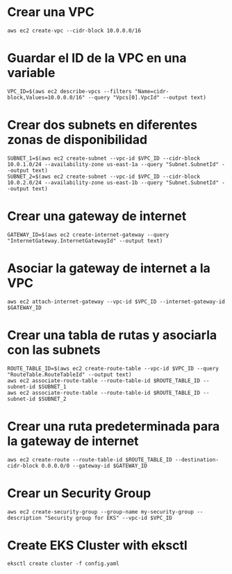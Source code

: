 # Crear una VPC

```
aws ec2 create-vpc --cidr-block 10.0.0.0/16
```

# Guardar el ID de la VPC en una variable
```
VPC_ID=$(aws ec2 describe-vpcs --filters "Name=cidr-block,Values=10.0.0.0/16" --query "Vpcs[0].VpcId" --output text)
```

# Crear dos subnets en diferentes zonas de disponibilidad
```
SUBNET_1=$(aws ec2 create-subnet --vpc-id $VPC_ID --cidr-block 10.0.1.0/24 --availability-zone us-east-1a --query "Subnet.SubnetId" --output text)
SUBNET_2=$(aws ec2 create-subnet --vpc-id $VPC_ID --cidr-block 10.0.2.0/24 --availability-zone us-east-1b --query "Subnet.SubnetId" --output text)
```

# Crear una gateway de internet
```
GATEWAY_ID=$(aws ec2 create-internet-gateway --query "InternetGateway.InternetGatewayId" --output text)
```

# Asociar la gateway de internet a la VPC
```
aws ec2 attach-internet-gateway --vpc-id $VPC_ID --internet-gateway-id $GATEWAY_ID
```

# Crear una tabla de rutas y asociarla con las subnets
```
ROUTE_TABLE_ID=$(aws ec2 create-route-table --vpc-id $VPC_ID --query "RouteTable.RouteTableId" --output text)
aws ec2 associate-route-table --route-table-id $ROUTE_TABLE_ID --subnet-id $SUBNET_1
aws ec2 associate-route-table --route-table-id $ROUTE_TABLE_ID --subnet-id $SUBNET_2
```

# Crear una ruta predeterminada para la gateway de internet
```
aws ec2 create-route --route-table-id $ROUTE_TABLE_ID --destination-cidr-block 0.0.0.0/0 --gateway-id $GATEWAY_ID
```

# Crear un Security Group
```
aws ec2 create-security-group --group-name my-security-group --description "Security group for EKS" --vpc-id $VPC_ID
```

# Create EKS Cluster with eksctl
```
eksctl create cluster -f config.yaml
```
